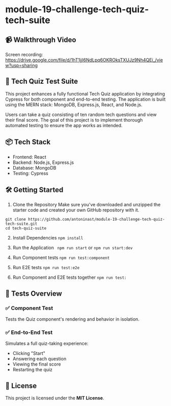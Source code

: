 # module-19-challenge-tech-quiz-tech-suite

## 📹 Walkthrough Video
Screen recording: https://drive.google.com/file/d/1hT1jjI6NdLpq6OKROksTXUJz9Nh4QEi_/view?usp=sharing

## 🧪 Tech Quiz Test Suite
This project enhances a fully functional Tech Quiz application by integrating Cypress for both component and end-to-end testing. The application is built using the MERN stack: MongoDB, Express.js, React, and Node.js.

Users can take a quiz consisting of ten random tech questions and view their final score. The goal of this project is to implement thorough automated testing to ensure the app works as intended.

## 📦 Tech Stack
- Frontend: React
- Backend: Node.js, Express.js
- Database: MongoDB
- Testing: Cypress

## 🛠️ Getting Started
1. Clone the Repository
Make sure you've downloaded and unzipped the starter code and created your own GitHub repository with it.
```
git clone https://github.com/antoninast/module-19-challenge-tech-quiz-tech-suite.git
cd tech-quiz-suite
```
2. Install Dependencies
``` npm install ```

3. Run the Application
``` npm run start``` or ```npm run start:dev```

4. Run Component tests
```npm run test:component```

5. Run E2E tests
```npm run test:e2e```

6. Run Component and E2E tests together
```npm run test:```


## 🧪 Tests Overview
### ✅ Component Test
Tests the Quiz component's rendering and behavior in isolation.

### ✅ End-to-End Test
Simulates a full quiz-taking experience:
- Clicking "Start"
- Answering each question
- Viewing the final score
- Restarting the quiz

## 📄 License
This project is licensed under the **MIT License**.